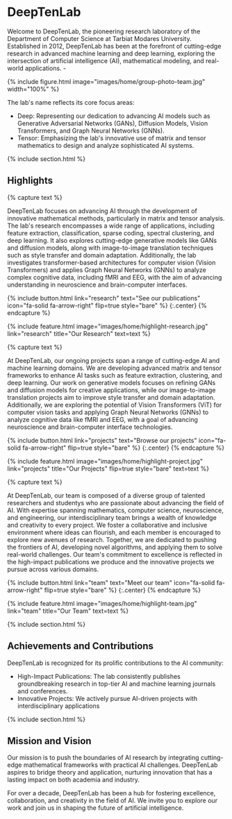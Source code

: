 ---
---

# DeepTenLab

Welcome to DeepTenLab, the pioneering research laboratory of the Department of Computer Science at Tarbiat Modares University. Established in 2012, DeepTenLab has been at the forefront of cutting-edge research in advanced machine learning and deep learning, exploring the intersection of artificial intelligence (AI), mathematical modeling, and real-world applications. - 

{%
  include figure.html
  image="images/home/group-photo-team.jpg"
  width="100%"
%}

The lab's name reflects its core focus areas:
-  	Deep: Representing our dedication to advancing AI models such as Generative Adversarial Networks (GANs), Diffusion Models, Vision Transformers, and Graph Neural Networks (GNNs).
-  	Tensor: Emphasizing the lab's innovative use of matrix and tensor mathematics to design and analyze sophisticated AI systems.


{% include section.html %}

## Highlights

{% capture text %}

DeepTenLab focuses on advancing AI through the development of innovative mathematical methods, particularly in matrix and tensor analysis. The lab's research encompasses a wide range of applications, including feature extraction, classification, sparse coding, spectral clustering, and deep learning. It also explores cutting-edge generative models like GANs and diffusion models, along with image-to-image translation techniques such as style transfer and domain adaptation. Additionally, the lab investigates transformer-based architectures for computer vision (Vision Transformers) and applies Graph Neural Networks (GNNs) to analyze complex cognitive data, including fMRI and EEG, with the aim of advancing understanding in neuroscience and brain-computer interfaces.

{%
  include button.html
  link="research"
  text="See our publications"
  icon="fa-solid fa-arrow-right"
  flip=true
  style="bare"
%}
{:.center}
{% endcapture %}

{%
  include feature.html
  image="images/home/highlight-research.jpg"
  link="research"
  title="Our Research"
  text=text
%}

{% capture text %}

At DeepTenLab, our ongoing projects span a range of cutting-edge AI and machine learning domains. We are developing advanced matrix and tensor frameworks to enhance AI tasks such as feature extraction, clustering, and deep learning. Our work on generative models focuses on refining GANs and diffusion models for creative applications, while our image-to-image translation projects aim to improve style transfer and domain adaptation. Additionally, we are exploring the potential of Vision Transformers (ViT) for computer vision tasks and applying Graph Neural Networks (GNNs) to analyze cognitive data like fMRI and EEG, with a goal of advancing neuroscience and brain-computer interface technologies.

{%
  include button.html
  link="projects"
  text="Browse our projects"
  icon="fa-solid fa-arrow-right"
  flip=true
  style="bare"
%}
{:.center}
{% endcapture %}

{%
  include feature.html
  image="images/home/highlight-project.jpg"
  link="projects"
  title="Our Projects"
  flip=true
  style="bare"
  text=text
%}

{% capture text %}

At DeepTenLab, our team is composed of a diverse group of talented researchers and studentys who are passionate about advancing the field of AI. With expertise spanning mathematics, computer science, neuroscience, and engineering, our interdisciplinary team brings a wealth of knowledge and creativity to every project. We foster a collaborative and inclusive environment where ideas can flourish, and each member is encouraged to explore new avenues of research. Together, we are dedicated to pushing the frontiers of AI, developing novel algorithms, and applying them to solve real-world challenges. Our team's commitment to excellence is reflected in the high-impact publications we produce and the innovative projects we pursue across various domains.

{%
  include button.html
  link="team"
  text="Meet our team"
  icon="fa-solid fa-arrow-right"
  flip=true
  style="bare"
%}
{:.center}
{% endcapture %}

{%
  include feature.html
  image="images/home/highlight-team.jpg"
  link="team"
  title="Our Team"
  text=text
%}

{% include section.html %}

## Achievements and Contributions

DeepTenLab is recognized for its prolific contributions to the AI community:
- High-Impact Publications: The lab consistently publishes groundbreaking research in top-tier AI and machine learning journals and conferences.
- Innovative Projects: We actively pursue AI-driven projects with interdisciplinary applications


{% include section.html %}

## Mission and Vision

Our mission is to push the boundaries of AI research by integrating cutting-edge mathematical frameworks with practical AI challenges. DeepTenLab aspires to bridge theory and application, nurturing innovation that has a lasting impact on both academia and industry.

For over a decade, DeepTenLab has been a hub for fostering excellence, collaboration, and creativity in the field of AI. We invite you to explore our work and join us in shaping the future of artificial intelligence.

